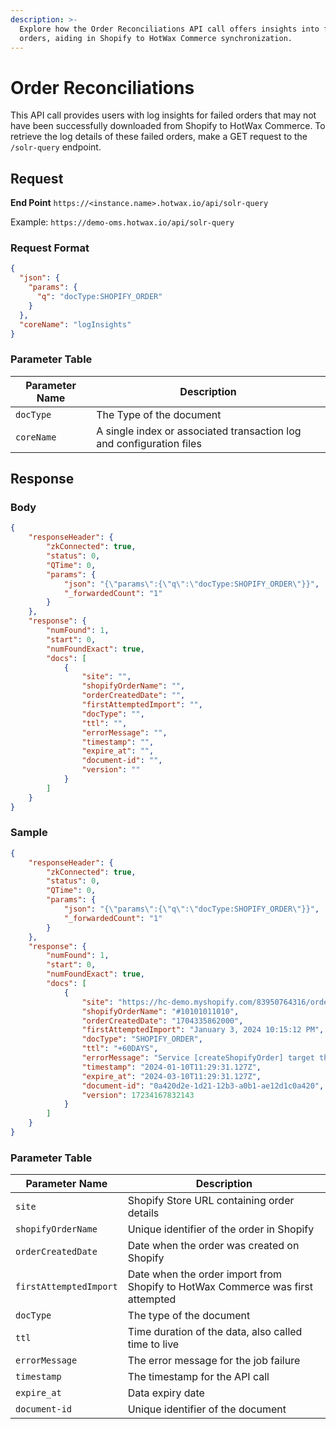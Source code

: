```yaml
---
description: >-
  Explore how the Order Reconciliations API call offers insights into failed
  orders, aiding in Shopify to HotWax Commerce synchronization.
---
```


# Order Reconciliations

This API call provides users with log insights for failed orders that may not have been successfully downloaded from Shopify to HotWax Commerce. To retrieve the log details of these failed orders, make a GET request to the `/solr-query` endpoint.

## Request

**End Point** `https://<instance.name>.hotwax.io/api/solr-query`

Example: `https://demo-oms.hotwax.io/api/solr-query`

### Request Format

```json
{
  "json": {
    "params": {
      "q": "docType:SHOPIFY_ORDER"
    }
  },
  "coreName": "logInsights"
}
```

### Parameter Table

| Parameter Name | Description                                                          |
| -------------- | -------------------------------------------------------------------- |
| `docType`      | The Type of the document                                             |
| `coreName`     | A single index or associated transaction log and configuration files |

## Response

### Body

```json
{
    "responseHeader": {
        "zkConnected": true,
        "status": 0,
        "QTime": 0,
        "params": {
            "json": "{\"params\":{\"q\":\"docType:SHOPIFY_ORDER\"}}",
            "_forwardedCount": "1"
        }
    },
    "response": {
        "numFound": 1,
        "start": 0,
        "numFoundExact": true,
        "docs": [
            {
                "site": "",
                "shopifyOrderName": "",
                "orderCreatedDate": "",
                "firstAttemptedImport": "",
                "docType": "",
                "ttl": "",
                "errorMessage": "",
                "timestamp": "",
                "expire_at": "",
                "document-id": "",
                "version": ""
            }
        ]
    }
}
```

### Sample

```json
{
    "responseHeader": {
        "zkConnected": true,
        "status": 0,
        "QTime": 0,
        "params": {
            "json": "{\"params\":{\"q\":\"docType:SHOPIFY_ORDER\"}}",
            "_forwardedCount": "1"
        }
    },
    "response": {
        "numFound": 1,
        "start": 0,
        "numFoundExact": true,
        "docs": [
            {
                "site": "https://hc-demo.myshopify.com/83950764316/orders/e218e7d5c7705560408de87178d8fa6b/authenticate?key=",
                "shopifyOrderName": "#10101011010",
                "orderCreatedDate": "1704335862000",
                "firstAttemptedImport": "January 3, 2024 10:15:12 PM",
                "docType": "SHOPIFY_ORDER",
                "ttl": "+60DAYS",
                "errorMessage": "Service [createShopifyOrder] target threw an unexpected exception (null)",
                "timestamp": "2024-01-10T11:29:31.127Z",
                "expire_at": "2024-03-10T11:29:31.127Z",
                "document-id": "0a420d2e-1d21-12b3-a0b1-ae12d1c0a420",
                "version": 17234167832143
            }
        ]
    }
}
```

### Parameter Table

| Parameter Name         | Description                                                                    |
| ---------------------- | ------------------------------------------------------------------------------ |
| `site`                 | Shopify Store URL containing order details                                     |
| `shopifyOrderName`     | Unique identifier of the order in Shopify                                      |
| `orderCreatedDate`     | Date when the order was created on Shopify                                     |
| `firstAttemptedImport` | Date when the order import from Shopify to HotWax Commerce was first attempted |
| `docType`              | The type of the document                                                       |
| `ttl`                  | Time duration of the data, also called time to live                            |
| `errorMessage`         | The error message for the job failure                                          |
| `timestamp`            | The timestamp for the API call                                                 |
| `expire_at`            | Data expiry date                                                               |
| `document-id`          | Unique identifier of the document                                              |
